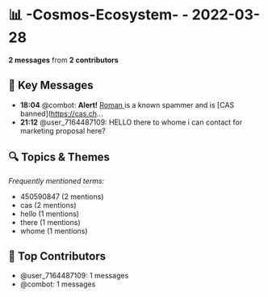 # 📊 -Cosmos-Ecosystem- - 2022-03-28
**2 messages** from **2 contributors**

## 💬 Key Messages
- **18:04** @combot: **Alert!** [Roman ](tg://user?id=450590847) is a known spammer and is [CAS banned](https://cas.ch...
- **21:12** @user_7164487109: HELLO there to whome i can contact for marketing proposal here?

## 🔍 Topics & Themes
*Frequently mentioned terms:*
- 450590847 (2 mentions)
- cas (2 mentions)
- hello (1 mentions)
- there (1 mentions)
- whome (1 mentions)

## 👥 Top Contributors
- @user_7164487109: 1 messages
- @combot: 1 messages